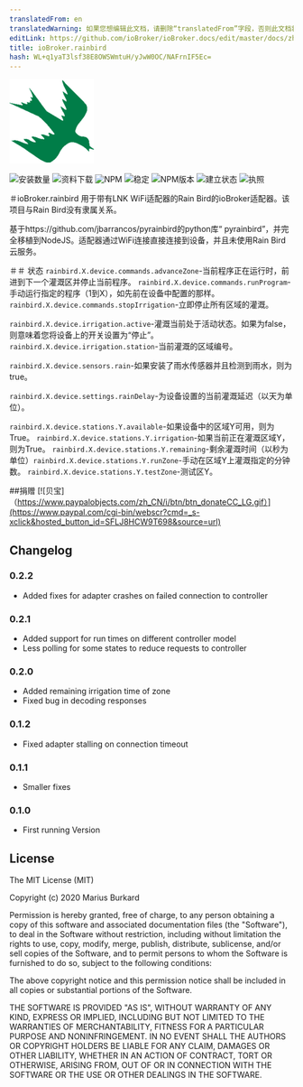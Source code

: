 ```yaml
---
translatedFrom: en
translatedWarning: 如果您想编辑此文档，请删除“translatedFrom”字段，否则此文档将再次自动翻译
editLink: https://github.com/ioBroker/ioBroker.docs/edit/master/docs/zh-cn/adapterref/iobroker.rainbird/README.md
title: ioBroker.rainbird
hash: WL+q1yaT3lsf38E8OWSWmtuH/yJwW0OC/NAFrnIF5Ec=
---
```

![商标](../../../en/adapterref/iobroker.rainbird/admin/rainbird.png)

![安装数量](http://iobroker.live/badges/rainbird-installed.svg)
![资料下载](https://img.shields.io/npm/dm/iobroker.rainbird.svg)
![NPM](https://nodei.co/npm/iobroker.rainbird.png?downloads=true)
![稳定](http://iobroker.live/badges/rainbird-stable.svg)
![NPM版本](https://img.shields.io/npm/v/iobroker.rainbird.svg)
![建立状态](https://travis-ci.org/StrathCole/ioBroker.rainbird.svg?branch=master)
![执照](https://img.shields.io/badge/license-MIT-blue.svg?style=flat)

＃ioBroker.rainbird
用于带有LNK WiFi适配器的Rain Bird的ioBroker适配器。该项目与Rain Bird没有隶属关系。

基于https://github.com/jbarrancos/pyrainbird的python库“ pyrainbird”，并完全移植到NodeJS。适配器通过WiFi连接直接连接到设备，并且未使用Rain Bird云服务。

＃＃ 状态
`rainbird.X.device.commands.advanceZone`-当前程序正在运行时，前进到下一个灌溉区并停止当前程序。
`rainbird.X.device.commands.runProgram`-手动运行指定的程序（1到X），如先前在设备中配置的那样。
`rainbird.X.device.commands.stopIrrigation`-立即停止所有区域的灌溉。

`rainbird.X.device.irrigation.active`-灌溉当前处于活动状态。如果为false，则意味着您将设备上的开关设置为“停止”。
`rainbird.X.device.irrigation.station`-当前灌溉的区域编号。

`rainbird.X.device.sensors.rain`-如果安装了雨水传感器并且检测到雨水，则为true。

`rainbird.X.device.settings.rainDelay`-为设备设置的当前灌溉延迟（以天为单位）。

`rainbird.X.device.stations.Y.available`-如果设备中的区域Y可用，则为True。
`rainbird.X.device.stations.Y.irrigation`-如果当前正在灌溉区域Y，则为True。
`rainbird.X.device.stations.Y.remaining`-剩余灌溉时间（以秒为单位）`rainbird.X.device.stations.Y.runZone`-手动在区域Y上灌溉指定的分钟数。
`rainbird.X.device.stations.Y.testZone`-测试区Y。

##捐赠
[![贝宝]（https://www.paypalobjects.com/zh_CN/i/btn/btn_donateCC_LG.gif）](https://www.paypal.com/cgi-bin/webscr?cmd=_s-xclick&hosted_button_id=SFLJ8HCW9T698&source=url)

## Changelog

### 0.2.2

-   Added fixes for adapter crashes on failed connection to controller

### 0.2.1

-   Added support for run times on different controller model
-   Less polling for some states to reduce requests to controller

### 0.2.0

-   Added remaining irrigation time of zone
-   Fixed bug in decoding responses

### 0.1.2

-   Fixed adapter stalling on connection timeout

### 0.1.1

-   Smaller fixes

### 0.1.0

-   First running Version

## License

The MIT License (MIT)

Copyright (c) 2020 Marius Burkard

Permission is hereby granted, free of charge, to any person obtaining a copy
of this software and associated documentation files (the "Software"), to deal
in the Software without restriction, including without limitation the rights
to use, copy, modify, merge, publish, distribute, sublicense, and/or sell
copies of the Software, and to permit persons to whom the Software is
furnished to do so, subject to the following conditions:

The above copyright notice and this permission notice shall be included in
all copies or substantial portions of the Software.

THE SOFTWARE IS PROVIDED "AS IS", WITHOUT WARRANTY OF ANY KIND, EXPRESS OR
IMPLIED, INCLUDING BUT NOT LIMITED TO THE WARRANTIES OF MERCHANTABILITY,
FITNESS FOR A PARTICULAR PURPOSE AND NONINFRINGEMENT. IN NO EVENT SHALL THE
AUTHORS OR COPYRIGHT HOLDERS BE LIABLE FOR ANY CLAIM, DAMAGES OR OTHER
LIABILITY, WHETHER IN AN ACTION OF CONTRACT, TORT OR OTHERWISE, ARISING FROM,
OUT OF OR IN CONNECTION WITH THE SOFTWARE OR THE USE OR OTHER DEALINGS IN
THE SOFTWARE.